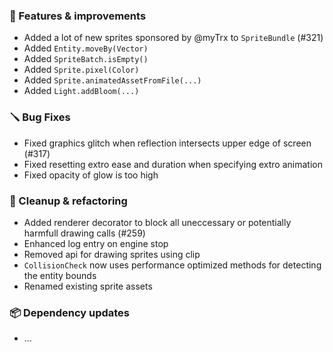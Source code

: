 ### 🚀 Features & improvements

- Added a lot of new sprites sponsored by @myTrx to `SpriteBundle` (#321)
- Added `Entity.moveBy(Vector)`
- Added `SpriteBatch.isEmpty()`
- Added `Sprite.pixel(Color)`
- Added `Sprite.animatedAssetFromFile(...)`
- Added `Light.addBloom(...)`

### 🪛 Bug Fixes

- Fixed graphics glitch when reflection intersects upper edge of screen (#317)
- Fixed resetting extro ease and duration when specifying extro animation
- Fixed opacity of glow is too high

### 🧽 Cleanup & refactoring

- Added renderer decorator to block all uneccessary or potentially harmfull drawing calls (#259)
- Enhanced log entry on engine stop
- Removed api for drawing sprites using clip
- `CollisionCheck` now uses performance optimized methods for detecting the entity bounds
- Renamed existing sprite assets

### 📦 Dependency updates

- ...